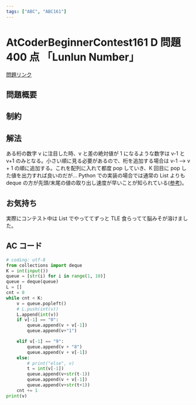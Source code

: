 ```yaml
---
tags: ["ABC", "ABC161"]
---
```


# AtCoderBeginnerContest161 D 問題 400 点 「Lunlun Number」

<a href="https://atcoder.jp/contests/abc161/tasks/abc161_d" blank="_target">問題リンク</a>

## 問題概要

## 制約

## 解法

ある桁の数字 v に注目した時、v と差の絶対値が 1 になるような数字は v-1 と v+1 のみとなる。小さい順に見る必要があるので、桁を追加する場合は v-1 --> v + 1 の順に追加する。これを配列に入れて都度 pop していき、K 回目に pop した値を出力すれば良いのだが…
Python での実装の場合では通常の List よりも deque の方が先頭/末尾の値の取り出し速度が早いことが知られている([参考](https://dev.classmethod.jp/articles/python_list_vs_deque/))。

## お気持ち

実際にコンテスト中は List でやっててずっと TLE 食らってて脳みそが溶けました。

## AC コード

```python
# coding: utf-8
from collections import deque
K = int(input())
queue = [str(i) for i in range(1, 10)]
queue = deque(queue)
L = []
cnt = 0
while cnt < K:
    v = queue.popleft()
    # L.push(int(v))
    L.append(int(v))
    if v[-1] == "0":
        queue.append(v + v[-1])
        queue.append(v+"1")

    elif v[-1] == "9":
        queue.append(v + "8")
        queue.append(v + v[-1])
    else:
        # print("else", v)
        t = int(v[-1])
        queue.append(v+str(t-1))
        queue.append(v + v[-1])
        queue.append(v+str(t+1))
    cnt += 1
print(v)
```
